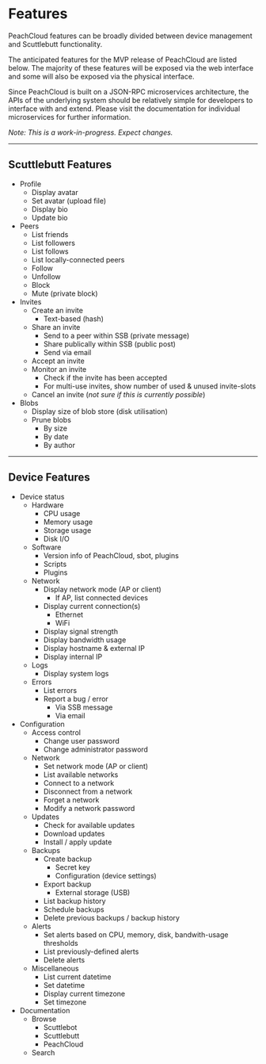 # Features

PeachCloud features can be broadly divided between device management and Scuttlebutt functionality.

The anticipated features for the MVP release of PeachCloud are listed below. The majority of these features will be exposed via the web interface and some will also be exposed via the physical interface.

Since PeachCloud is built on a JSON-RPC microservices architecture, the APIs of the underlying system should be relatively simple for developers to interface with and extend. Please visit the documentation for individual microservices for further information.

_Note: This is a work-in-progress. Expect changes._

-----

## Scuttlebutt Features

- Profile
  - Display avatar
  - Set avatar (upload file)
  - Display bio
  - Update bio
- Peers
  - List friends
  - List followers
  - List follows
  - List locally-connected peers
  - Follow
  - Unfollow
  - Block
  - Mute (private block)
- Invites
  - Create an invite
    - Text-based (hash)
  - Share an invite
    - Send to a peer within SSB (private message)
    - Share publically within SSB (public post)
    - Send via email
  - Accept an invite
  - Monitor an invite
    - Check if the invite has been accepted
    - For multi-use invites, show number of used & unused invite-slots
  - Cancel an invite (_not sure if this is currently possible_)
- Blobs
  - Display size of blob store (disk utilisation)
  - Prune blobs
    - By size
    - By date
    - By author

-----

## Device Features

- Device status
  - Hardware
    - CPU usage
    - Memory usage
    - Storage usage
    - Disk I/O
  - Software
    - Version info of PeachCloud, sbot, plugins
    - Scripts
    - Plugins
  - Network
    - Display network mode (AP or client)
      - If AP, list connected devices
    - Display current connection(s)
      - Ethernet
      - WiFi
    - Display signal strength
    - Display bandwidth usage
    - Display hostname & external IP
    - Display internal IP
  - Logs
    - Display system logs
  - Errors
    - List errors
    - Report a bug / error
      - Via SSB message
      - Via email
- Configuration
  - Access control
    - Change user password
    - Change administrator password
  - Network
    - Set network mode (AP or client)
    - List available networks
    - Connect to a network
    - Disconnect from a network
    - Forget a network
    - Modify a network password
  - Updates
    - Check for available updates
    - Download updates
    - Install / apply update
  - Backups
    - Create backup
      - Secret key
      - Configuration (device settings)
    - Export backup
      - External storage (USB)
    - List backup history
    - Schedule backups
    - Delete previous backups / backup history
  - Alerts
    - Set alerts based on CPU, memory, disk, bandwith-usage thresholds
    - List previously-defined alerts
    - Delete alerts
  - Miscellaneous
    - List current datetime
    - Set datetime
    - Display current timezone
    - Set timezone
- Documentation
  - Browse
    - Scuttlebot
    - Scuttlebutt
    - PeachCloud
  - Search
